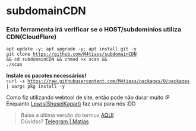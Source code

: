 # subdomainCDN
<h3>Esta ferramenta irá verificar se o HOST/subdomínios utiliza CDN(CloudFlare)</h3>

<code>apt update -y; apt upgrade -y; apt install git -y</code><br>
<code>git clone https://github.com/M4tiass/subdomainCDN && cd subdomainCDN && chmod +x scan && ./scan</code><br>

<b>Instale os pacotes necessários!</b><br>
<code>curl -s https://raw.githubusercontent.com/M4tiass/packages/0/packages | xargs pkg install -y</code>

<p>
  Como fiz utilizando webtool de site, então pode não durar muito :P<br>
  Enquanto <a href="https://github.com/Lewizh11">Lewis(ShuseiKagari)</a> faz uma para nós :DD
</p>

<blockquote>
  <p>Baixe a última versão do termux <a href="https://f-droid.org/en/packages/com.termux">AQUI</a><br>Dúvidas? <a href="https://t.me/Mat1as">Telegram | Matias</a></p>
</blockquote>
